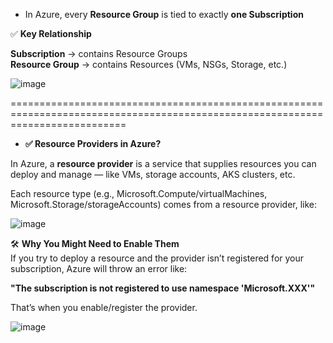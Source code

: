 * In Azure, every **Resource Group** is tied to exactly **one Subscription** <br/>

✅ **Key Relationship** <br/>

**Subscription** → contains Resource Groups <br/>
**Resource Group** → contains Resources (VMs, NSGs, Storage, etc.) <br/>

![image](https://github.com/user-attachments/assets/47909198-2455-4f6c-b12d-e5d929116b6e)  <br/>

================================================================================================================================

* **✅ Resource Providers in Azure?** <br/>

In Azure, a **resource provider** is a service that supplies resources you can deploy and manage — like VMs, storage accounts, AKS clusters, etc. <br/>

Each resource type (e.g., Microsoft.Compute/virtualMachines, Microsoft.Storage/storageAccounts) comes from a resource provider, like: <br/>

![image](https://github.com/user-attachments/assets/7a80ff4e-e805-47f1-aa7b-56bf33e041af) <br/>

🛠️ **Why You Might Need to Enable Them** <br/>
If you try to deploy a resource and the provider isn’t registered for your subscription, Azure will throw an error like: <br/>

**"The subscription is not registered to use namespace 'Microsoft.XXX'"** <br/>

That’s when you enable/register the provider. <br/>

![image](https://github.com/user-attachments/assets/cd32f2eb-afe0-49c2-869b-561af35e22f6)











